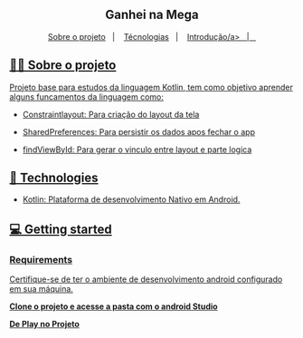 <h2 align="center">Ganhei na Mega</h2>

<p align="center">
  <a href="#%EF%B8%8F-about-the-project">Sobre o projeto</a>&nbsp;&nbsp;&nbsp;|&nbsp;&nbsp;&nbsp;
  <a href="#-technologies">Técnologias</a>&nbsp;&nbsp;&nbsp;|&nbsp;&nbsp;&nbsp;
  <a href="#-getting-started">Introdução/a>&nbsp;&nbsp;&nbsp;|&nbsp;&nbsp;&nbsp;
</p>

## 🧑‍💻 Sobre o projeto

Projeto base para estudos da linguagem Kotlin, tem como objetivo aprender alguns funcamentos da linguagem como:

* Constraintlayout: Para criação do layout da tela

* SharedPreferences: Para persistir os dados apos fechar o app

* findViewById: Para gerar o vinculo entre layout e parte logica

## 🚀 Technologies

* Kotlin: Plataforma de desenvolvimento Nativo em Android.

## 💻 Getting started

### Requirements

Certifique-se de ter o ambiente de desenvolvimento android configurado em sua máquina.

**Clone o projeto e acesse a pasta com o android Studio**

**De Play no Projeto**
